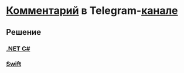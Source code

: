 # [Комментарий](https://t.me/iksergeyru/12) в Telegram-[канале](https://t.me/iksergeyru)

## Решение 
### [.NET C#](dotnet/Program.cs)
### [Swift](swift/App.swift)
